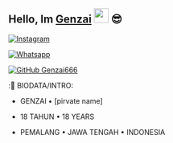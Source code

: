

## Hello, Im [Genzai](https://instagram.com/genzai666) <img src="https://github.com/TheDudeThatCode/TheDudeThatCode/blob/master/Assets/Hi.gif" width="29px"> :sunglasses:

<a href="https://www.instagram.com/genzai666" target="_blank"><img src="https://img.shields.io/badge/Instagram-%23E4405F.svg?&style=flat-square&logo=instagram&logoColor=white" alt="Instagram"></a>

<a href="https://wa.me/62882007390832" target="_blank"><img src="https://img.shields.io/badge/Whatsapp-%808080.svg?&style=flat-square&logo=Whatsapp&logoColor=white" alt="Whatsapp"></a>

[![GitHub Genzai666](https://img.shields.io/github/followers/Genzai666?label=follow&style=social)](https://github.com/Genzai666)

:🧒 BIODATA/INTRO:

- GENZAI • [pirvate name]

- 18 TAHUN • 18 YEARS

- PEMALANG • JAWA TENGAH • INDONESIA

